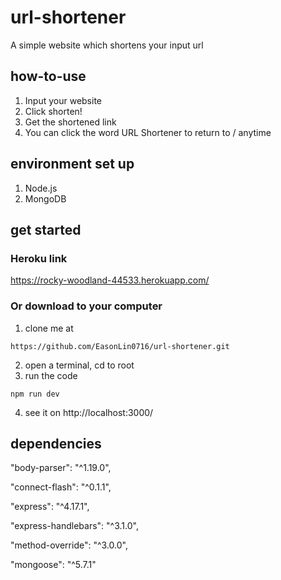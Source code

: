 # url-shortener
A simple website which shortens your input url

## how-to-use
1. Input your website
2. Click shorten!
3. Get the shortened link
4. You can click the word URL Shortener to return to / anytime

## environment set up
1. Node.js
2. MongoDB

## get started

### Heroku link
https://rocky-woodland-44533.herokuapp.com/

### Or download to your computer

1. clone me at 
```
https://github.com/EasonLin0716/url-shortener.git
```
2. open a terminal, cd to root
3. run the code
```
npm run dev
```
4. see it on http://localhost:3000/

## dependencies
"body-parser": "^1.19.0",

"connect-flash": "^0.1.1",

"express": "^4.17.1",

"express-handlebars": "^3.1.0",

"method-override": "^3.0.0",

"mongoose": "^5.7.1"